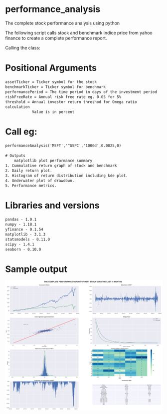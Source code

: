 # performance_analysis
The complete stock performance analysis using python

The following script calls stock and benchmark indice price from yahoo finance
to create a complete performance report.

Calling the class:

# Positional Arguments
    assetTicker = Ticker symbol for the stock
    benchmarkTicker = Ticker symbol for benchmark
    performancePeriod = The time period in days of the investment period
    riskFreeRate = Annual risk free rate eg. 0.05 for 5%
    threshold = Annual investor return threshod for Omega ratio calculation
                Value is in percent

# Call eg:
    performanceAnalysis('MSFT','^GSPC','1000d',0.0025,0)

    # Outputs
        matplotlib plot performance summary
    1. Cummulative return graph of stock and benchmark
    2. Daily return plot.
    3. Histogram of return distribution including kde plot.
    4. Underwater plot of drawdown.
    5. Performance metrics.

# Libraries and versions
    pandas - 1.0.1
    numpy - 1.18.1
    yfinance - 0.1.54
    matplotlib - 3.1.3
    statsmodels - 0.11.0
    scipy - 1.4.1
    seaborn - 0.10.0


# Sample output
![Matplotlib output](/Figure_7.png)
